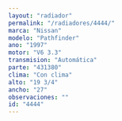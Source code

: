 ```yaml
---
layout: "radiador"
permalink: "/radiadores/4444/"
marca: "Nissan"
modelo: "Pathfinder"
ano: "1997"
motor: "V6 3.3"
transmision: "Automática"
parte: "431380"
clima: "Con clima"
alto: "19 3/4"
ancho: "27"
observaciones: ""
id: "4444"
---
```


